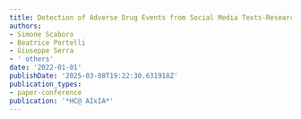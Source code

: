 ```yaml
---
title: Detection of Adverse Drug Events from Social Media Texts-Research Project Overview.
authors:
- Simone Scaboro
- Beatrice Portelli
- Giuseppe Serra
- ' others'
date: '2022-01-01'
publishDate: '2025-03-08T19:22:30.631918Z'
publication_types:
- paper-conference
publication: '*HC@ AIxIA*'
---
```

